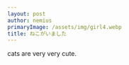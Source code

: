 ```yaml
---
layout: post
author: nemius
primaryImage: /assets/img/girl4.webp
title: ねこがいました
---
```


cats are very very cute.
